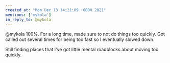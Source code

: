 ```yaml
---
created_at: "Mon Dec 13 14:21:09 +0000 2021"
mentions: ['mykola']
in_reply_to: @mykola
---
```


@mykola 100%. For a long time, made sure to not do things too quickly. Got called out several times for being too fast so I eventually slowed down.

Still finding places that I've got little mental roadblocks about moving too quickly.